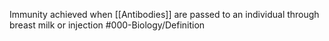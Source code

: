 Immunity achieved when [[Antibodies]] are passed to an individual through breast milk or injection
#000-Biology/Definition 